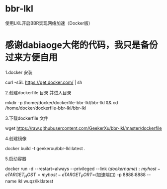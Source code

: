 # bbr-lkl
使用LKL开启BBR实现网络加速（Docker版）

# 感谢dabiaoge大佬的代码，我只是备份过来方便自用

1.docker 安装

curl -sSL https://get.docker.com/ | sh

2.创建dockerfile 目录 并进入目录

mkdir -p /home/docker/dockerfile-bbr-lkl/bbr-lkl && cd /home/docker/dockerfile-bbr-lkl/bbr-lkl

3.下载dockerfile 文件

wget https://raw.githubusercontent.com/GeekerXu/bbr-lkl/master/dockerfile

4.创建镜像

docker build -t geekerxu/bbr-lkl:latest .

5.启动容器

docker run -d --restart=always --privileged --link $(dockername):myhost -e TARGET_HOST=myhost -e TARGET_PORT=$(加速端口) -p 8888:8888 --name lkl wuqz/lkl:latest
